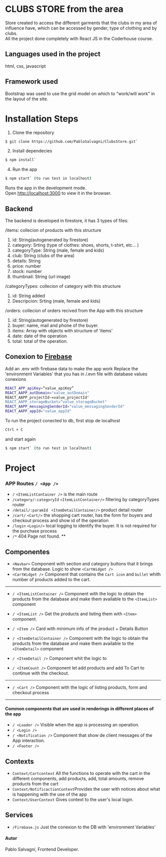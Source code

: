 # CLUBS STORE from the area 
Store created to access the different garments that the clubs in my area of influence have, which can be accessed by gender, type of clothing and by clubs.<br/>
All the project done completely with React JS in the Coderhouse course.

## Languages used in the project 
html, css, javascript

## Framework used
Bootstrap was used to use the grid model on which to "work/will work" in the layout of the site. 


# Installation Steps
1. Clone the repository

```bash
$ git clone https://github.com/PabloSalvagni/ClubsStore.git`
```

2. Install dependecies
```bash
$ npm install`
```

4. Run the app
```bash
$ npm start` (to run test in localhost)
```
Runs the app in the development mode.\
Open [http://localhost:3000](http://localhost:3000) to view it in the browser.


## Backend
The backend is developed in firestore, it has 3 types of files:

/items: collecion of products with this structure
1. id: String(autogenerated by firestore)
2. category: Srting (type of clothes: shoes, shorts, t-shirt, etc...  )
3. categoryType: String (male, female and kids)
4. club: String (clubs of the area)
5. details: String
6. price: number
7. stock: number 
8. thumbnail: String (url image)


/categoryTypes: collecion of category with this structure
1. id: String added
2. Descripcion: Srting (male, female and kids)

/orders: collecion of orders recived from the App with this structure
1. id: String(autogenerated by firestore)
2. buyer: name, mail and phone of the buyer.
3. items: Array with objects with structure of 'items'
4. date: date of the operation
5. total: total of the operation.

## Conexion to [Firebase](https://console.firebase.google.com/ "Firebase link")
Add an .env with firebase data to make the app work
Replace the 'environment Variables' that you has in /.evn file with database values conexions
```bash
REACT_APP_apiKey=“value_apiKey”
REACT_AAPP_autDomain="value_autDomain"
REACT_AAPP_projectId-=value_projectId"
REACT_AAPP_storageBucket=“value_storageBucket"
REACT_AAPP_messagingSenderId="value_messagingSenderId"
REACT_AAPP_appId="value_appId"
```

To run the project conected to db, first stop de localhost
```bash
Ctrl + C
```

and start again
```bash
$ npm start` (to run test in localhost)
```

# Project

### APP Routes  `/ <App />`
- `/` `<ItemListContainer />` is the main route
- `/category/:categoryId` `<ItemListContainer/>`  filtering by categoryTypes router
- `/detail/:paramId ` `<ItemDetailContainer/>`  product detail router
- `/cart/` `<Cart/>` the shopping cart router, has the form for buyers and checkout process and show id of the operation 
- `/login` `<Login/>` local logging to identify the buyer. It is not required for the purchase process 
- `/*` 404 Page not found. **


## Componentes
- `<Navbar>` Component with section and category buttons that it brings from the database. Logic to show `<CartWidget />` 
- `<CartWidget />` Component that contains the `Cart icon` and `bullet` whith number of products added to the cart.
-----

- `/ <ItemListContainer />` Component with the logic to obtain the products from the database and make them available to the `<ItemList>` component
- `/ <ItemList />` Get the products and listing them with `<Item>` component.
- `/ <Item />` Card with minimum info of the product + Details Button

- `/ <ItemDetailContainer />` Component with the logic to obtain the products from the database and make them available to the `<ItemDetail>` component
- `/ <ItemDetail />` Component whit the logic to 
- `/ <ItemCount />` Component let add products and add To Cart to continue with the checkout.

----- 

- `/ <Cart />` Component with the logic of listing products, form and checkout process 
-----

#### Common components that are used in renderings in different places of the app
- `/ <Loader />` Visible when the app is processing an operation.
- `/ <Login />` 
- `/ <Notification />` Component that show de client messages of the App interaction.
- `/ <Footer />` 


## Contexts
- `Context/Cartcontext` All the functions to operate with the cart in the different components, add products, add, total amounts, remove products from the cart
- `Context/NotificactionContext`Provides the user with notices about what is happening with the use of the app
- `Context/UserContext` Gives context to the user's local login.

## Services
- `/Firebase.js` Just the conexion to the DB with 'environment Variables' 

#### Autor
Pablo Salvagni, Frontend Developer.
 
